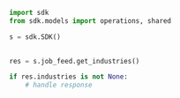 <!-- Start SDK Example Usage -->
```python
import sdk
from sdk.models import operations, shared

s = sdk.SDK()

    
res = s.job_feed.get_industries()

if res.industries is not None:
    # handle response
```
<!-- End SDK Example Usage -->